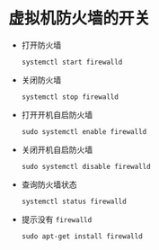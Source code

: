 # 虚拟机防火墙的开关



* 打开防火墙

  ```shell
  systemctl start firewalld
  ```

  

* 关闭防火墙

  ```shell
  systemctl stop firewalld
  ```

  

* 打开开机自启防火墙

  ```shell
  sudo systemctl enable firewalld
  ```

  

* 关闭开机自启防火墙

  ```shell
  sudo systemctl disable firewalld
  ```

  

* 查询防火墙状态

  ```shell
  systemctl status firewalld
  ```

* 提示没有 `firewalld` 

  ```shell
  sudo apt-get install firewalld
  ```

  